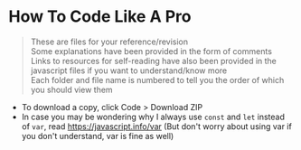 # How To Code Like A Pro
> These are files for your reference/revision                       
> Some explanations have been provided in the form of comments                                                                
> Links to resources for self-reading have also been provided in the javascript files if you want to understand/know more                                                     
> Each folder and file name is numbered to tell you the order of which you should view them
- To download a copy, click Code > Download ZIP
- In case you may be wondering why I always use `const` and `let` instead of `var`, read https://javascript.info/var (But don't worry about using var if you don't understand, var is fine as well)

